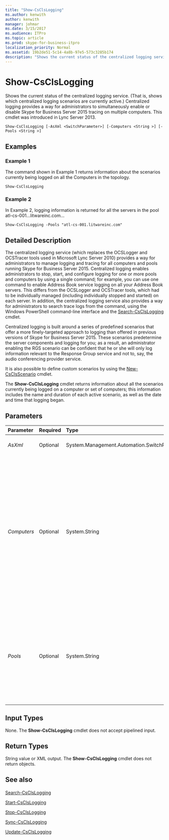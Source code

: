 ```yaml
---
title: "Show-CsClsLogging"
ms.author: kenwith
author: kenwith
manager: johmar
ms.date: 3/15/2017
ms.audience: ITPro
ms.topic: article
ms.prod: skype-for-business-itpro
localization_priority: Normal
ms.assetid: 19b2de51-5c14-4a8b-97e5-573c3285b174
description: "Shows the current status of the centralized logging service. (That is, shows which centralized logging scenarios are currently active.) Centralized logging provides a way for administrators to simultaneously enable or disable Skype for Business Server 2015 tracing on multiple computers. This cmdlet was introduced in Lync Server 2013."
---
```


# Show-CsClsLogging
 
Shows the current status of the centralized logging service. (That is, shows which centralized logging scenarios are currently active.) Centralized logging provides a way for administrators to simultaneously enable or disable Skype for Business Server 2015 tracing on multiple computers. This cmdlet was introduced in Lync Server 2013.
  
```
Show-CsClsLogging [-AsXml <SwitchParameter>] [-Computers <String >] [-Pools <String >]

```

## Examples
<a name="Examples"> </a>

### Example 1

The command shown in Example 1 returns information about the scenarios currently being logged on all the Computers in the topology.
  
```
Show-CsClsLogging
```

### Example 2

In Example 2, logging information is returned for all the servers in the pool atl-cs-001…litwareinc.com…
  
```
Show-CsClsLogging -Pools "atl-cs-001.litwareinc.com"
```

## Detailed Description
<a name="DetailedDescription"> </a>

The centralized logging service (which replaces the OCSLogger and OCSTracer tools used in Microsoft Lync Server 2010) provides a way for administrators to manage logging and tracing for all computers and pools running Skype for Business Server 2015. Centralized logging enables administrators to stop, start, and configure logging for one or more pools and computers by using a single command; for example, you can use one command to enable Address Book service logging on all your Address Book servers. This differs from the OCSLogger and OCSTracer tools, which had to be individually managed (including individually stopped and started) on each server. In addition, the centralized logging service also provides a way for administrators to search trace logs from the command, using the Windows PowerShell command-line interface and the [Search-CsClsLogging](search-csclslogging.md) cmdlet.
  
Centralized logging is built around a series of predefined scenarios that offer a more finely-targeted approach to logging than offered in previous versions of Skype for Business Server 2015. These scenarios predetermine the server components and logging for you; as a result, an administrator enabling the RGS scenario can be confident that he or she will only log information relevant to the Response Group service and not to, say, the audio conferencing provider service.
  
It is also possible to define custom scenarios by using the [New-CsClsScenario](new-csclsscenario.md) cmdlet.
  
The **Show-CsClsLogging** cmdlet returns information about all the scenarios currently being logged on a computer or set of computers; this information includes the name and duration of each active scenario, as well as the date and time that logging began.
  
## Parameters
<a name="DetailedDescription"> </a>

|**Parameter**|**Required**|**Type**|**Description**|
|:-----|:-----|:-----|:-----|
| _AsXml_ <br/> |Optional  <br/> |System.Management.Automation.SwitchParameter  <br/> |When specified, information is returned using XML.  <br/> |
| _Computers_ <br/> |Optional  <br/> |System.String   <br/> |Enables administrators to return logging information from a specified server or set of servers. To return information from a single server, specify the fully qualified domain name of that server. For example:  <br/>  `-Computers "atl-server-001.litwareinc.com"` <br/> Multiple servers can be specified by separating the computer FQDNs using commas:  <br/>  `-Computers "atl-server-001.litwareinc.com","red-server-002.litwareinc.com"` <br/> If you do not include the Computers parameter or the Pools parameter, the **Show-CsClsLogging** cmdlet will show the status of all Computers in the topology. <br/> |
| _Pools_ <br/> |Optional  <br/> |System.String   <br/> |Enables administrators to return logging information for each server in a pool. To return information for a pool, specify the fully qualified domain name of that pool. For example:  <br/>  `-Pools "atl-cs-001.litwareinc.com"` <br/> Multiple pools can be specified by separating the pool FQDNs using commas:  <br/>  `-Pools "atl-cs-001.litwareinc.com","red-cs-002.litwareinc.com"` <br/> |
   
## Input Types
<a name="InputTypes"> </a>

None. The **Show-CsClsLogging** cmdlet does not accept pipelined input.
  
## Return Types
<a name="ReturnTypes"> </a>

String value or XML output. The **Show-CsClsLogging** cmdlet does not return objects.
  
## See also
<a name="ReturnTypes"> </a>

#### 

[Search-CsClsLogging](search-csclslogging.md)
  
[Start-CsClsLogging](start-csclslogging.md)
  
[Stop-CsClsLogging](stop-csclslogging.md)
  
[Sync-CsClsLogging](sync-csclslogging.md)
  
[Update-CsClsLogging](update-csclslogging.md)

